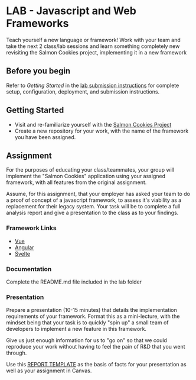 # LAB - Javascript and Web Frameworks

 Teach yourself a new language or framework! Work with your team and take the next 2 class/lab sessions and learn something completely new revisiting the Salmon Cookies project, implementing it in a new framework

## Before you begin

Refer to *Getting Started*  in the [lab submission instructions](../../../reference/submission-instructions/labs/README.md) for complete setup, configuration, deployment, and submission instructions.

## Getting Started

- Visit and re-familiarize yourself with the [Salmon Cookies Project](https://codefellows.github.io/code-201-guide/curriculum/class-09/lab/)
- Create a new repository for your work, with the name of the framework you have been assigned.

## Assignment

For the purposes of educating your class/teammates, your group will implement the "Salmon Cookies" application using your assigned framework, with all features from the original assignment.

Assume, for this assignment, that your employer has asked your team to do a proof of concept of a javascript framework, to assess it's viability as a replacement for their legacy system. Your task will be to complete a full analysis report and give a presentation to the class as to your findings.

### Framework Links

- [Vue](https://vuejs.org/)
- [Angular](https://angular.io/)
- [Svelte](https://svelte.dev/)

### Documentation

Complete the README.md file included in the lab folder

### Presentation

Prepare a presentation (10-15 minutes) that details the implementation requirements of your framework. Format this as a mini-lecture, with the mindset being that your task is to quickly "spin up" a small team of developers to implement a new feature in this framework.

Give us just enough information for us to "go on" so that we could reproduce your work without having to feel the pain of R&D that you went through.

Use this [REPORT TEMPLATE](./REPORT.md) as the basis of facts for your presentation as well as your assignment in Canvas.
